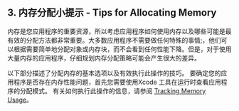 ## 3. 内存分配小提示 - Tips for Allocating Memory

内存是您应用程序的重要资源，所以考虑应用程序如何使用内存以及哪些可能是最有效的分配方法都非常重要。大多数应用程序不需要做任何特殊的事情;，他们可以根据需要简单地分配对象或内存块，而不会看到任何性能下降。但是，对于使用大量内存的应用程序，仔细规划内存分配策略可能会产生很大的差异。

以下部分描述了分配内存的基本选项以及有效执行此操作的技巧。 要确定您的应用程序是否存在内存性能问题，首先您需要使用Xcode 工具在运行时查看应用程序的分配模式。 有关如何执行此操作的信息，请参阅 [Tracking Memory Usage](https://developer.apple.com/library/content/documentation/Performance/Conceptual/ManagingMemory/Articles/FindingPatterns.html#//apple_ref/doc/uid/20001882-CJBJFIDD)。

